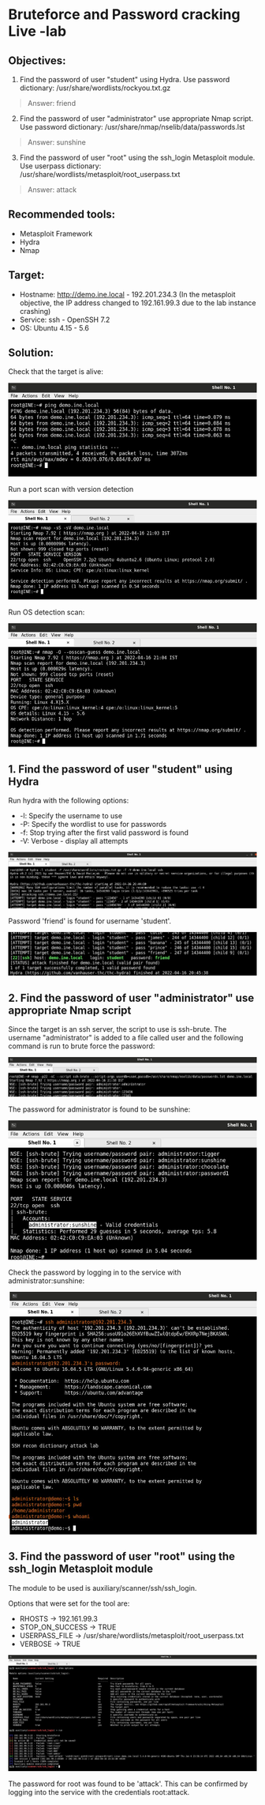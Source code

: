 # Bruteforce and Password cracking Live -lab

## Objectives:
1. Find the password of user "student" using Hydra. Use password dictionary: /usr/share/wordlists/rockyou.txt.gz
> Answer: friend
2. Find the password of user "administrator" use appropriate Nmap script. Use password dictionary: /usr/share/nmap/nselib/data/passwords.lst
> Answer: sunshine
3. Find the password of user "root" using the ssh_login Metasploit module. Use userpass dictionary: /usr/share/wordlists/metasploit/root_userpass.txt
> Answer: attack

## Recommended tools: 
* Metasploit Framework
* Hydra
* Nmap

## Target:

* Hostname: http://demo.ine.local - 192.201.234.3 (In the metasploit objective, the IP address changed to 192.161.99.3 due to the lab instance crashing)
* Service: ssh - OpenSSH 7.2
* OS: Ubuntu 4.15 - 5.6

## Solution:

Check that the target is alive:
    
![screenshot](../pentesting-basics/pictures/pw-cracking-lab-1.jpg)

Run a port scan with version detection

![screenshot](../pentesting-basics/pictures/pw-cracking-lab-5.jpg)

Run OS detection scan:

![screenshot](../pentesting-basics/pictures/pw-cracking-lab-6.jpg)


## 1. Find the password of user "student" using Hydra

Run hydra with the following options:

* -l: Specify the username to use
* -P: Specify the wordlist to use for passwords
* -f: Stop trying after the first valid password is found
* -V: Verbose - display all attempts

![screenshot](../pentesting-basics/pictures/pw-cracking-lab-3.jpg)

Password 'friend' is found for username 'student'. 

![screenshot](../pentesting-basics/pictures/pw-cracking-lab-4.jpg)


## 2. Find the password of user "administrator" use appropriate Nmap script

Since the target is an ssh server, the script to use is ssh-brute. The username "administrator" is added to a file called user and the following command is run to brute force the password:

![screenshot](../pentesting-basics/pictures/pw-cracking-lab-7.jpg)

The password for administrator is found to be sunshine:

![screenshot](../pentesting-basics/pictures/pw-cracking-lab-8.jpg)

Check the password by logging in to the service with administrator:sunshine:

![screenshot](../pentesting-basics/pictures/pw-cracking-lab-9.jpg)


## 3. Find the password of user "root" using the ssh_login Metasploit module

The module to be used is auxiliary/scanner/ssh/ssh_login. 

Options that were set for the tool are:

* RHOSTS -> 192.161.99.3
* STOP_ON_SUCCESS -> TRUE
* USERPASS_FILE -> /usr/share/wordlists/metasploit/root_userpass.txt
* VERBOSE -> TRUE

![screenshot](../pentesting-basics/pictures/pw-cracking-lab-10.jpg)

The password for root was found to be 'attack'. This can be confirmed by logging into the service with the credentials root:attack. 
